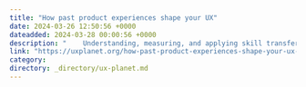 ```yaml
---
title: "How past product experiences shape your UX"
date: 2024-03-26 12:50:56 +0000
dateadded: 2024-03-28 00:00:56 +0000
description: "    Understanding, measuring, and applying skill transfer in user research  Continue reading on UX Planet »  "
link: "https://uxplanet.org/how-past-product-experiences-shape-your-ux-be8081392a0f?source=rss----819cc2aaeee0---4"
category:
directory: _directory/ux-planet.md
---
```

